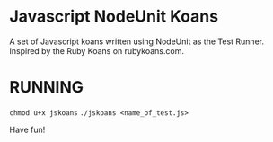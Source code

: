 Javascript NodeUnit Koans
=========================

A set of Javascript koans written using NodeUnit as the Test Runner. Inspired
by the Ruby Koans on rubykoans.com.

RUNNING
=======

```chmod u+x jskoans```
```./jskoans <name_of_test.js>```

Have fun!